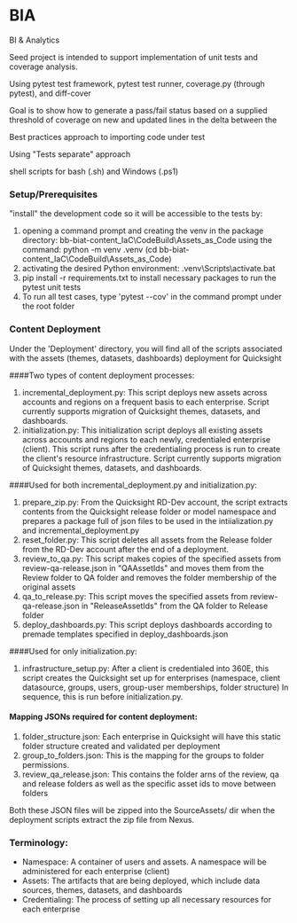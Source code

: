 # BIA
BI & Analytics

Seed project is intended to support implementation of unit tests and coverage analysis.

Using pytest test framework, pytest test runner, coverage.py (through pytest), and diff-cover

Goal is to show how to generate a pass/fail status based on a supplied threshold of coverage on new and updated lines in the delta between the

Best practices approach to importing code under test

Using "Tests separate" approach

shell scripts for bash (.sh) and Windows (.ps1)

### Setup/Prerequisites
"install" the development code so it will be accessible to the tests by: 

1. opening a command prompt and creating the venv in the package directory: bb-biat-content_IaC\CodeBuild\Assets_as_Code using the command: python -m venv .venv (cd bb-biat-content_IaC\CodeBuild\Assets_as_Code)
2. activating the desired Python environment: .venv\Scripts\activate.bat
3. pip install -r requirements.txt to install necessary packages to run the pytest unit tests
4. To run all test cases, type 'pytest --cov' in the command prompt under the root folder

### Content Deployment
Under the 'Deployment' directory, you will find all of the scripts associated with the assets (themes, datasets, dashboards) deployment for Quicksight

####Two types of content deployment processes:
1) incremental_deployment.py: This script deploys new assets across accounts and regions on a frequent basis to each enterprise. Script currently supports migration of Quicksight themes, datasets, and dashboards.
2) initialization.py: This initialization script deploys all existing assets across accounts and regions to each newly, credentialed enterprise (client). This script runs after the credentialing process is run to create the client's resource infrastructure. Script currently supports migration of Quicksight themes, datasets, and dashboards.

####Used for both incremental_deployment.py and initialization.py:
1) prepare_zip.py: From the Quicksight RD-Dev account, the script extracts contents from the Quicksight release folder or model namespace and prepares a package full of json files to be used in the intiialization.py and incremental_deployment.py
2) reset_folder.py: This script deletes all assets from the Release folder from the RD-Dev account after the end of a deployment.
3) review_to_qa.py: This script makes copies of the specified assets from review-qa-release.json in "QAAssetIds" and moves them from the Review folder to QA folder and removes the folder membership of the original assets
4) qa_to_release.py: This script moves the specified assets from review-qa-release.json in "ReleaseAssetIds" from the QA folder to Release folder
5) deploy_dashboards.py: This script deploys dashboards according to premade templates specified in deploy_dashboards.json

####Used for only initialization.py:
1) infrastructure_setup.py: After a client is credentialed into 360E, this script creates the Quicksight set up for enterprises (namespace, client datasource, groups, users, group-user memberships, folder structure)
In sequence, this is run before initialization.py. 

#### Mapping JSONs required for content deployment:
1) folder_structure.json: Each enterprise in Quicksight will have this static folder structure created and validated per deployment
2) group_to_folders.json: This is the mapping for the groups to folder permissions.
3) review_qa_release.json: This contains the folder arns of the review, qa and release folders as well as the specific asset ids to move between folders

Both these JSON files will be zipped into the SourceAssets/ dir when the deployment scripts extract the zip file from Nexus.

### Terminology:
- Namespace: A container of users and assets. A namespace will be administered for each enterprise (client)
- Assets: The artifacts that are being deployed, which include data sources, themes, datasets, and dashboards
- Credentialing: The process of setting up all necessary resources for each enterprise